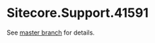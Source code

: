 # Sitecore.Support.41591

See [master branch](https://github.com/sitecoresupport/Sitecore.Support.41591) for details.